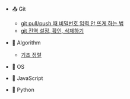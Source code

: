 -	:outbox_tray: Git

	-	[git pull/push 때 비밀번호 입력 안 뜨게 하는 법](/git/credential-caching.md)
	-	[git 전역 설정, 확인, 삭제하기](/git/git-config.md)

<!-- - :globe_with_meridians: Web -->

<!-- - 부스트코스 : 웹 프로그래밍 - [HTTP 프로토콜이란?](/web/boost-http-protocol.md) -->

-	:nail_care: Algorithm

	-	[기초 정렬](./docs/Algorithm/2019-09-18-basic_sorting.md)

-	:peach: OS

-	:lemon: JavaScript

-	:snake: Python

<!-- - :green_apple:  -->
